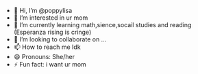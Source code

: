 - 👋 Hi, I’m @poppylisa
- 👀 I’m interested in ur mom
- 🌱 I’m currently learning math,sience,socail studies and reading (Esperanza rising is cringe)
- 💞️ I’m looking to collaborate on ...
- 📫 How to reach me Idk
- 😄 Pronouns: She/her
- ⚡ Fun fact: i want ur mom

<!---
poppylisa/poppylisa is a ✨ special ✨ repository because its `README.md` (this file) appears on your GitHub profile.
You can click the Preview link to take a look at your changes.
--->
